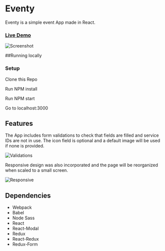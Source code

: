 # Eventy

Eventy is a simple event App made in React.

### [Live Demo](https://ffiargus.github.io/)

![Screenshot](./docs/images/sample.png)

##Running locally

### Setup

Clone this Repo

Run NPM install

Run NPM start

Go to localhost:3000

## Features
The App includes form validations to check that fields are filled and service IDs are not in use. The icon field is optional and a default image will be used if none is provided.

![Validations](./docs/images/validations.png)

Responsive design was also incorporated and the page will be reorganized when scaled to a small screen.

![Responsive](./docs/images/responsive.png)


## Dependencies

* Webpack
* Babel
* Node Sass
* React
* React-Modal
* Redux
* React-Redux
* Redux-Form